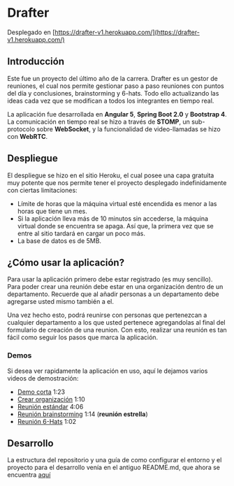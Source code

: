 # Drafter
Desplegado en [https://drafter-v1.herokuapp.com/](https://drafter-v1.herokuapp.com/)

## Introducción
Este fue un proyecto del último año de la carrera. Drafter es un gestor de reuniones, el cual nos permite gestionar paso a paso reuniones con puntos del día y conclusiones, brainstorming y 6-hats. Todo ello actualizando las ideas cada vez que se modifican a todos los integrantes en tiempo real.

La aplicación fue desarrollada en **Angular 5**, **Spring Boot 2.0** y **Bootstrap 4**. La comunicación en tiempo real se hizo a través de **STOMP**, un sub-protocolo sobre **WebSocket**, y la funcionalidad de video-llamadas se hizo con **WebRTC**.

## Despliegue
El despliegue se hizo en el sitio Heroku, el cual posee una capa gratuita muy potente que nos permite tener el proyecto desplegado indefinidamente con ciertas limitaciones:
* Límite de horas que la máquina virtual esté encendida es menor a las horas que tiene un mes.
* Si la aplicación lleva más de 10 minutos sin accederse, la máquina virtual donde se encuentra se apaga. Así que, la primera vez que se entre al sitio tardará en cargar un poco más.
* La base de datos es de 5MB.

## ¿Cómo usar la aplicación?
Para usar la aplicación primero debe estar registrado (es muy sencillo). Para poder crear una reunión debe estar en una organización dentro de un departamento. Recuerde que al añadir personas a un departamento debe agregarse usted mismo también a el.

Una vez hecho esto, podrá reunirse con personas que pertenezcan a cualquier departamento a los que usted pertenece agregandolas al final del formulario de creación de una reunion. Con esto, realizar una reunión es tan fácil como seguir los pasos que marca la aplicación.

### Demos
Si desea ver rapidamente la aplicación en uso, aquí le dejamos varios videos de demostración:
* [Demo corta](https://www.youtube.com/watch?v=507Wy0I_E90) 1:23
* [Crear organización](https://www.youtube.com/watch?v=b1Flv2swOBY) 1:10
* [Reunión estándar](https://www.youtube.com/watch?v=Zr787S2mvDo) 4:06
* [Reunión brainstorming](https://www.youtube.com/watch?v=6T6sus0E8BI) 1:14 (**reunión estrella**)
* [Reunión 6-Hats](https://www.youtube.com/watch?v=s4q9zrO7IFU) 1:02

## Desarrollo
La estructura del repositorio y una guía de como configurar el entorno y el proyecto para el desarrollo venía en el antiguo README.md, que ahora se encuentra [aquí](https://github.com/kafok/Drafter/blob/master/README-DEV.md)
